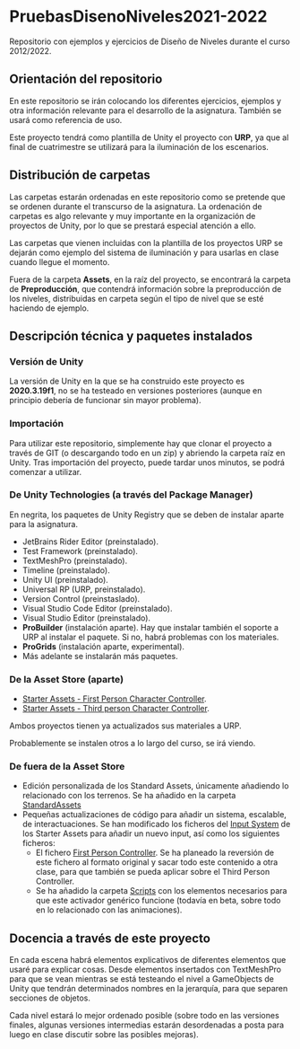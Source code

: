 # PruebasDisenoNiveles2021-2022

Repositorio con ejemplos y ejercicios de Diseño de Niveles durante el curso 2012/2022.

## Orientación del repositorio

En este repositorio se irán colocando los diferentes ejercicios, ejemplos y otra información relevante para el desarrollo de la asignatura. También se usará como referencia de uso.

Este proyecto tendrá como plantilla de Unity el proyecto con **URP**, ya que al final de cuatrimestre se utilizará para la iluminación de los escenarios.

## Distribución de carpetas

Las carpetas estarán ordenadas en este repositorio como se pretende que se ordenen durante el transcurso de la asignatura. La ordenación de carpetas es algo relevante y muy importante en la organización de proyectos de Unity, por lo que se prestará especial atención a ello.

Las carpetas que vienen incluidas con la plantilla de los proyectos URP se dejarán como ejemplo del sistema de iluminación y para usarlas en clase cuando llegue el momento.

Fuera de la carpeta **Assets**, en la raíz del proyecto, se encontrará la carpeta de **Preproducción**, que contendrá información sobre la preproducción de los niveles, distribuidas en carpeta según el tipo de nivel que se esté haciendo de ejemplo.

## Descripción técnica y paquetes instalados

### Versión de Unity

La versión de Unity en la que se ha construido este proyecto es **2020.3.19f1**, no se ha testeado en versiones posteriores (aunque en principio debería de funcionar sin mayor problema).

### Importación

Para utilizar este repositorio, simplemente hay que clonar el proyecto a través de GIT (o descargando todo en un zip) y abriendo la carpeta raíz en Unity. Tras importación del proyecto, puede tardar unos minutos, se podrá comenzar a utilizar.

### De Unity Technologies (a través del Package Manager)

En negrita, los paquetes de Unity Registry que se deben de instalar aparte para la asignatura.

- JetBrains Rider Editor (preinstalado).
- Test Framework (preinstalado).
- TextMeshPro (preinstalado).
- Timeline (preinstalado).
- Unity UI (preinstalado).
- Universal RP (URP, preinstalado).
- Version Control (preinstaslado).
- Visual Studio Code Editor (preinstalado).
- Visual Studio Editor (preinstalado).
- **ProBuilder** (instalación aparte). Hay que instalar también el soporte a URP al instalar el paquete. Si no, habrá problemas con los materiales.
- **ProGrids** (instalación aparte, experimental).
- Más adelante se instalarán más paquetes.

### De la Asset Store (aparte)

- [Starter Assets - First Person Character Controller](https://assetstore.unity.com/packages/p/starter-assets-first-person-character-controller-196525).
- [Starter Assets - Third person Character Controller](https://assetstore.unity.com/packages/essentials/starter-assets-third-person-character-controller-196526).

Ambos proyectos tienen ya actualizados sus materiales a URP.

Probablemente se instalen otros a lo largo del curso, se irá viendo.

### De fuera de la Asset Store

- Edición personalizada de los Standard Assets, únicamente añadiendo lo relacionado con los terrenos. Se ha añadido en la carpeta [StandardAssets](https://github.com/Alcarendor/EjemplosLevelDesign/tree/main/Assets/Standard%20Assets)
- Pequeñas actualizaciones de código para añadir un sistema, escalable, de interactuaciones. Se han modificado los ficheros del [Input System](https://github.com/Alcarendor/EjemplosLevelDesign/tree/main/Assets/StarterAssets/InputSystem) de los Starter Assets para añadir un nuevo input, así como los siguientes ficheros:
  - El fichero [First Person Controller](https://github.com/Alcarendor/EjemplosLevelDesign/blob/main/Assets/StarterAssets/FirstPersonController/Scripts/FirstPersonController.cs). Se ha planeado la reversión de este fichero al formato original y sacar todo este contenido a otra clase, para que también se pueda aplicar sobre el Third Person Controller.
  - Se ha añadido la carpeta [Scripts](https://github.com/Alcarendor/EjemplosLevelDesign/tree/main/Assets/Scripts) con los elementos necesarios para que este activador genérico funcione (todavía en beta, sobre todo en lo relacionado con las animaciones).

## Docencia a través de este proyecto

En cada escena habrá elementos explicativos de diferentes elementos que usaré para explicar cosas. Desde elementos insertados con TextMeshPro para que se vean mientras se está testeando el nivel a GameObjects de Unity que tendrán determinados nombres en la jerarquía, para que separen secciones de objetos.

Cada nivel estará lo mejor ordenado posible (sobre todo en las versiones finales, algunas versiones intermedias estarán desordenadas a posta para luego en clase discutir sobre las posibles mejoras).
